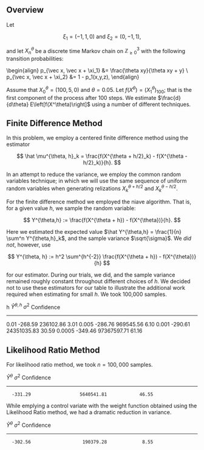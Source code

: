 ## Overview

Let

$$
\xi_1 = (-1, 1, 0) \ \text{and}\ \xi_2 = (0, -1, 1),
$$

and let $X^\theta_n$ be a discrete time Markov chain on $\mathbb{Z}^3_{\geq 0}$ with the following transition probabilities:

\begin{align}
p_{\vec x, \vec x + \xi_1} &= \frac{\theta xy}{\theta xy + y} \\
p_{\vec x, \vec x + \xi_2} &= 1 - p_1(x,y,z),
\end{align}

Assume that $X^\theta_0 = (100, 5, 0)$ and $\theta = 0.05$.  Let $f(X^\theta) = \left(X^\theta_1\right)_{100}$; that is the first component of the process after 100 steps.  We estimate $\frac{d}{d\theta} E\left[f(X^\theta)\right]$ using a number of different techniques.

## Finite Difference Method

In this problem, we employ a centered finite difference method using the estimator

$$
\hat \mu^{\theta, h}_k
      = \frac{f(X^{\theta + h/2}_k) - f(X^{\theta - h/2}_k)}{h}.
$$

In an attempt to reduce the variance, we employ the common random variables technique; in which we will use the same sequence of uniform random variables when generating relizations $X^{\theta + h/2}_k$ and $X^{\theta - h/2}_k$.



For the finite difference method we employed the niave algorithm.  That is, for a given value $h$, we sample the random variable:

$$
Y^{\theta,h} := \frac{f(X^{\theta + h}) - f(X^{\theta})}{h}.
$$

Here we estimated the expected value $\hat Y^{\theta,h} = \frac{1}{n} \sum^n Y^{\theta,h}_k$, and the sample variance $\sqrt{\sigma}$.  We _did not_, however, use

$$
Y^{\theta, h} := h^2 \sum^{h^{-2}} \frac{f(X^{\theta + h}) - f(X^{\theta})}{h}
$$

for our estimator.  During our trials, we did, and the sample variance remained roughly constant throughout different choices of $h$.  We decided not to use these estimators for our table to illustrate the additional work required when estimating for small $h$.  We took 100,000 samples.

   h      $\hat Y^{\theta, h}$       $\sigma^2$       Confidence
-------  ---------------------    ---------------    ------------
0.01      -268.59                      236102.86      3.01
0.005     -286.76                      969545.56      6.10
0.001     -290.61                    24351035.83      30.59
0.0005    -349.46                    97367597.71      61.16

## Likelihood Ratio Method

For likelihood ratio method, we took $n = 100,000$ samples.

   $\hat Y^{\theta}$            $\sigma^2$          Confidence
----------------------     ----------------     ----------------
      -331.29                  5640541.81            46.55

While emplying a control variate with the weight function obtained using the Likelihood Ratio method, we had a dramatic reduction in variance.

  $\hat Y^\theta$              $\sigma^2$          Confidence
----------------------    ------------------    -----------------
      -302.56                   190379.28             8.55
